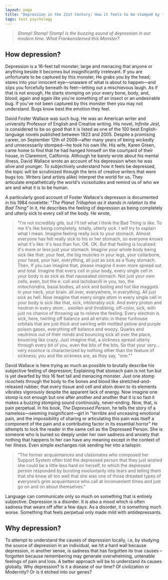 ```yaml
---
layout: page
title: "Depression in the 21st Century: How it feels to be stomped by this Tall Bad Thing."
tags: test psychology
---
```


> _Stomp! Stomp! Stomp! is the buzzing sound of depression in our modern time. What Frankensteined this Monster?_ <br />

## How depression?

Depression is a 16-feet tall monster; large and menacing that anyone or anything beside it becomes but insignificantly irrelevant. If you are unfortunate to be captured by this monster, He grabs you by the head; stares into your innocent eye—unaware of what is about to happen—and slips you forcefully beneath its feet—letting out a mischievous laugh. As if that is not enough, He starts stomping on your every bone, body, and, blood; again and again like you're something of an insect or an undesirable bug. If you've not been captured by this monster then you may not understand. Bugs know best the emotion they feel.

David Foster Wallace was such bug. He was an American writer and university Professor of English and Creative writing. His novel, _Infinite Jest_, is considered to be so good that it is listed as one of the 100 best English-language novels published between 1923 and 2005. Despite a promising career, on September 12th of 2008—after many years of being wickedly and unnecessarily stomped—he took his own life. His wife, Karen Green, came home to find that he had hanged himself on the courtyard of their house, in Claremont, California. Although he barely wrote about his mental illness, David Wallace wrote an account of his depression when he was alive and younger. To subjectively understand how it feels be depressed, the topic will be scrutinized through the lens of creative writers that were bugs too. Writers (and artists alike) interpret the world for us. They articulate empathetically the world's vicissitudes and remind us of who we are and what it is to be human.

A particularly good account of Foster Wallace's depresson is documented in his 1984 novelette: _"The Planet Trillaphon as it stands in relation to the Bad Thing"_ In it, He describes the feeling of depression as being completely and utterly sick to every cell of the body. He wrote,

> "I'm not incredibly glib, but I'll tell what I think the Bad Thing is like. To me it's like being completely, totally, utterly sick. I will try to explain what I mean. Imagine feeling really sick to your stomach. Almost everyone has felt really sick to his or her stomach, so everyone knows what it's like: it's less than fun. OK. OK. But that feeling is localized: it's more or less just your stomach. Imagine your whole body being sick like that: your feet, the big muscles in your legs, your collarbone, your head, your hair, everything, all just as sick as a fluey stomach. Then, If you can imagine that, please imagine it even more spread out and total. Imagine that every cell in your body, every single cell in your body is as sick as that nauseated stomach. Not just your own cells, even, but the e. coli and lactobacilli in you, too, the mitochondria, basal bodies, all sick and boiling and hot like maggots in your neck, your brain. all over, everywhere, in everything. All just _sick_ as hell. Now imagine that every single _atom_ in every single cell in your body is sick like that, sick, intolerably sick. And every proton and neutron in every atom... swollen and throbbing, off-color, sick, with just no chance of throwing up to relieve the feeling. Every electron is sick, here, twirling off balance and all erratic in these funhouse orbitals that are just thick and swirling with mottled yellow and purple poison gases, everything off balance and woozy. Quarks and neutrinos out of their minds and bouncing sick all over the place, bouncing like crazy. Just imagine that, a sickness spread utterly through every bit of you, even the bits of the bits. So that your very... very _essence_ is characterized by nothing other than the feature of sickness; you and the sickness are, as they say, "one.""

David Wallace is here trying as much as possible to brutally describe his subjective feeling of depression; Explaining that stomach pain is not fun but is yet dwarfed by this 16 feet tall and menacing monster. Just one stomp ricochets through the body to the bones and blood like stretched-and-released rubber; that every tissue and cell and atom down to its elements vibrates vigorously despite the apparent lack of energy. Now imagine one stomp is not enough but one after another and another that it is so fast it makes a buzzing stomping sound continously, never-ending. Now, that, is pain perpetual.
In his book, _The Depressed Person_, he tells the story of a nameless—seeming insignificant—girl in "terrible and unceasing emotional pain, and the impossibility of sharing or articulating this pain was itself a component of the pain and a contributing factor in its essential horror"
He attempts to lock the reader in the same cell as the Depressed Person. She is someone who is buried so deeply under her own sadness and anxiety that nothing that happens to her can have any meaning except in the context of her illness. Even simple exchanges risk sending her into a tailspin:

> "The former acquaintances and classmates who composed her Support System often told the depressed person that they just wished she could be a little less hard on herself, to which the depressed person responded by bursting involuntarily into tears and telling them that she knew all too well that she was one of those dreaded types of everyone’s grim acquaintance who call at inconvenient times and just go on and on about themselves."

Language can communicate only so much on something that is entirely subjective. Depression is a disorder. It is also a mood which is often sadness that wears off after a few days. As a disorder, it is something much worse. Something that feels perpetual only made mild with antidepressants.

## Why depression?

To attempt to understand the causes of depression locally, i.e, by studying the source of depression in an individual, we hit a hard wall because depression, in another sense, is sadness that has forgotten its true causes – forgotten because remembering may generate overwhelming, untenable feelings of pain and loss. A better approach will be to understand its causes globally. Why depression? Is it a disease of our time? Of civilization or Modernity? Or is it etched into our genes?
